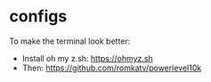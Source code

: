 # configs

To make the terminal look better:
- Install oh my z.sh: https://ohmyz.sh
- Then: https://github.com/romkatv/powerlevel10k


